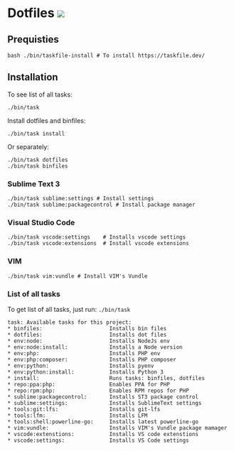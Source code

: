 # Dotfiles ![](https://github.com/varp/dotfiles/workflows/test/badge.svg)
## Prequisties
    bash ./bin/taskfile-install # To install https://taskfile.dev/


## Installation

To see list of all tasks:

    ./bin/task

Install dotfiles and binfiles:
    
    ./bin/task install

Or separately:

    ./bin/task dotfiles
    ./bin/task binfiles

### Sublime Text 3
    ./bin/task sublime:settings # Install settings
    ./bin/task sublime:packagecontrol # Install package manager

### Visual Studio Code
    ./bin/task vscode:settings    # Installs vscode settings
    ./bin/task vscode:extensions  # Install vscode extensions 

### VIM
    ./bin/task vim:vundle # Install VIM's Vundle


### List of all tasks

To get list of all tasks, just run: `./bin/task`

    task: Available tasks for this project:
    * binfiles: 			        Installs bin files
    * dotfiles: 			        Installs dot files
    * env:node: 			        Installs NodeJs env
    * env:node:install: 	        Installs a Node version
    * env:php: 			            Installs PHP env
    * env:php:composer:             Installs PHP composer
    * env:python: 			        Installs pyenv
    * env:python:install: 	        Installs Python 3
    * install: 			            Runs tasks: binfiles, dotfiles
    * repo:ppa:php: 		        Enables PPA for PHP
    * repo:rpm:php: 		        Enables RPM repos for PHP
    * sublime:packagecontrol:       Installs ST3 package control
    * sublime:settings: 		    Installs SublimeText settings
    * tools:git:lfs: 		        Installs git-lfs
    * tools:lfm: 			        Installs LFM
    * tools:shell:powerline-go:     Installs latest powerline-go
    * vim:vundle: 			        Installs VIM's Vundle package mamager
    * vscode:extenstions: 		    Installs VS code extenstions
    * vscode:settings: 		        Installs VS Code settings
